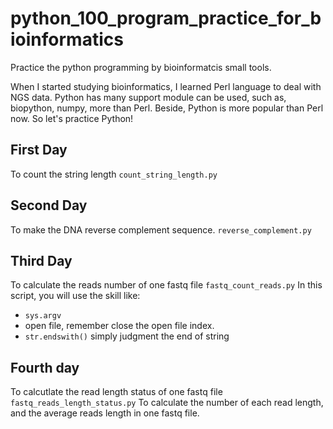 # python_100_program_practice_for_bioinformatics
Practice the python programming by bioinformatcis small tools. 

When I started studying bioinformatics, I learned Perl language to deal with NGS data.
Python has many support module can be used, such as, biopython, numpy, more than Perl.
Beside, Python is more popular than Perl now. So let's practice Python!  

## First Day
To count the string length
`count_string_length.py`

## Second Day
To make the DNA reverse complement sequence.
`reverse_complement.py`

## Third Day
To calculate the reads number of one fastq file 
`fastq_count_reads.py`
In this script, you will use the skill like:
- `sys.argv`
- open file, remember close the open file index.
- `str.endswith()` simply judgment the end of string 

## Fourth day
To calcutlate the read length status of one fastq file
`fastq_reads_length_status.py`
To calculate the number of each read length, and the average reads length in one fastq file.